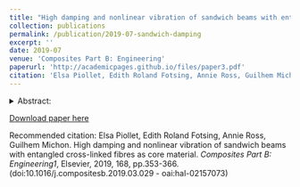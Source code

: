```yaml
---
title: "High damping and nonlinear vibration of sandwich beams with entangled cross-linked fibres as core material"
collection: publications
permalink: /publication/2019-07-sandwich-damping
excerpt: ''
date: 2019-07
venue: 'Composites Part B: Engineering'
paperurl: 'http://academicpages.github.io/files/paper3.pdf'
citation: 'Elsa Piollet, Edith Roland Fotsing, Annie Ross, Guilhem Michon. High damping and nonlinear vibration of sandwich beams with entangled cross-linked fibres as core material. <i>Composites Part B: Engineering1</i>, Elsevier, 2019, 168, pp.353-366. (doi:10.1016/j.compositesb.2019.03.029 - oai:hal-02157073)'
---
```

<details>
<summary>Abstract:</summary>
This article investigates the use of a recently developed fibrous core material to increase vibration damping in sandwich beams. The
entangled cross-linked fibre (ECF) material is made of short carbon fibres cross-linked with epoxy resin. Dry friction between fibres
provides energy dissipation when the material is deformed. Previous measurements on the material are post-processed to provide a
simplified viscoelastic description of the material, for an easier interpretation of subsequent structural testings. Two sandwich beams are
compared with reference honeycomb beams: a sandwich beam with an ECF core, and a hybrid beam with a honeycomb core and an
ECF insert. Steady-state tests are performed on both types of beams to obtain their frequency responses for different excitation levels,
and the corresponding apparent loss factors are computed. The beam with a full ECF core shows an apparent loss factor more than
ten times higher than the reference honeycomb beam. The hybrid sandwich beam provides an apparent loss factor four times higher
than the reference honeycomb beam. All beams exhibit nonlinear softening responses consistent with a dry friction phenomenon in the
material: the resonance frequencies decrease with increasing excitation amplitude, and damping increases then decreases again at very
high amplitudes while remaining largely superior to that of the honeycomb beams. Transient impact testings are also presented for a
qualitative comparison of the ECF and reference beams, and the ECF beams lead to shorter decay times compared to the reference
beams.
</details>

[Download paper here](http://academicpages.github.io/files/paper3.pdf)

Recommended citation: Elsa Piollet, Edith Roland Fotsing, Annie Ross, Guilhem Michon. High damping and nonlinear vibration of sandwich beams with entangled cross-linked fibres as core material. <i>Composites Part B: Engineering1</i>, Elsevier, 2019, 168, pp.353-366. (doi:10.1016/j.compositesb.2019.03.029 - oai:hal-02157073)
